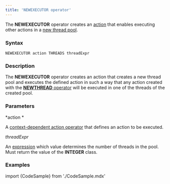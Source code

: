 ```yaml
---
title: 'NEWEXECUTOR operator'
---
```


The **NEWEXECUTOR** operator creates an [action](Actions.md) that enables executing other actions in a [new thread pool](New_threads_NEWTHREAD_NEWEXECUTOR.md).

### Syntax

    NEWEXECUTOR action THREADS threadExpr

### Description

The **NEWEXECUTOR** operator creates an action that creates a new thread pool and executes the defined action in such a way that any action created with the [**NEWTHREAD** operator](NEWTHREAD_operator.md) will be executed in one of the threads of the created pool. 

### Parameters

*action *

A [context-dependent action operator](Action_operator.md#context-dependent-operators) that defines an action to be executed.

*threadExpr*

An [expression](Expression.md) which value determines the number of threads in the pool. Must return the value of the **INTEGER** class. 

### Examples


import {CodeSample} from './CodeSample.mdx'

<CodeSample url="http://documentation.lsfusion.org:5000/sample?file=ActionSample&block=newexecutor"/>

  
